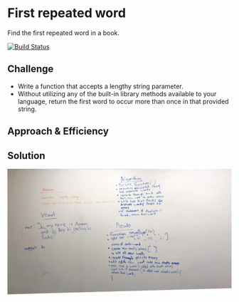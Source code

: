 # First repeated word
Find the first repeated word in a book.

[![Build Status](https://travis-ci.com/Wei9023/datastructure.svg?branch=repeated_word)](https://travis-ci.com/Wei9023/datastructure)

## Challenge
* Write a function that accepts a lengthy string parameter.
* Without utilizing any of the built-in library methods available to your language, return the first word to occur more than once in that provided string.

## Approach & Efficiency


## Solution
![whiteboarding](./whiteboarding.JPG)